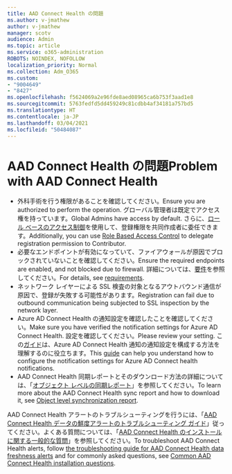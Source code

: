 ```yaml
---
title: AAD Connect Health の問題
ms.author: v-jmathew
author: v-jmathew
manager: scotv
audience: Admin
ms.topic: article
ms.service: o365-administration
ROBOTS: NOINDEX, NOFOLLOW
localization_priority: Normal
ms.collection: Adm_O365
ms.custom:
- "9004649"
- "8427"
ms.openlocfilehash: f5624069a2e96fde8aed08965ca6b753f3aad1e8
ms.sourcegitcommit: 5763fedfd5dd459249c81cdbb4af34181a757bd5
ms.translationtype: HT
ms.contentlocale: ja-JP
ms.lasthandoff: 03/04/2021
ms.locfileid: "50484087"
---
```

# <a name="problem-with-aad-connect-health"></a><span data-ttu-id="061f2-102">AAD Connect Health の問題</span><span class="sxs-lookup"><span data-stu-id="061f2-102">Problem with AAD Connect Health</span></span>

- <span data-ttu-id="061f2-103">外科手術を行う権限があることを確認してください。</span><span class="sxs-lookup"><span data-stu-id="061f2-103">Ensure you are authorized to perform the operation.</span></span> <span data-ttu-id="061f2-104">グローバル管理者は既定でアクセス権を持っています。</span><span class="sxs-lookup"><span data-stu-id="061f2-104">Global Admins have access by default.</span></span> <span data-ttu-id="061f2-105">さらに、[ロール ベースのアクセス制御](https://docs.microsoft.com/azure/active-directory/connect-health/active-directory-aadconnect-health-operations)を使用して、登録権限を共同作成者に委任できます。</span><span class="sxs-lookup"><span data-stu-id="061f2-105">Additionally, you can use [Role Based Access Control](https://docs.microsoft.com/azure/active-directory/connect-health/active-directory-aadconnect-health-operations) to delegate registration permission to Contributor.</span></span>
- <span data-ttu-id="061f2-106">必要なエンドポイントが有効になっていて、ファイアウォールが原因でブロックされていないことを確認してください。</span><span class="sxs-lookup"><span data-stu-id="061f2-106">Ensure the required endpoints are enabled, and not blocked due to firewall.</span></span> <span data-ttu-id="061f2-107">詳細については、[要件](https://docs.microsoft.com/azure/active-directory/hybrid/how-to-connect-health-agent-install)を参照してください。</span><span class="sxs-lookup"><span data-stu-id="061f2-107">For details, see [requirements](https://docs.microsoft.com/azure/active-directory/hybrid/how-to-connect-health-agent-install).</span></span>
- <span data-ttu-id="061f2-108">ネットワーク レイヤーによる SSL 検査の対象となるアウトバウンド通信が原因で、登録が失敗する可能性があります。</span><span class="sxs-lookup"><span data-stu-id="061f2-108">Registration can fail due to outbound communication being subjected to SSL inspection by the network layer.</span></span>
- <span data-ttu-id="061f2-109">Azure AD Connect Health の通知設定を確認したことを確認してください。</span><span class="sxs-lookup"><span data-stu-id="061f2-109">Make sure you have verified the notification settings for Azure AD Connect Health.</span></span> <span data-ttu-id="061f2-110">設定を確認してください。</span><span class="sxs-lookup"><span data-stu-id="061f2-110">Please review your setting.</span></span> <span data-ttu-id="061f2-111">この[ガイド](https://docs.microsoft.com/azure/active-directory/hybrid/how-to-connect-health-operations)は、Azure AD Connect Health 通知の通知設定を構成する方法を理解するのに役立ちます。</span><span class="sxs-lookup"><span data-stu-id="061f2-111">This [guide](https://docs.microsoft.com/azure/active-directory/hybrid/how-to-connect-health-operations) can help you understand how to configure the notification settings for Azure AD Connect health notifications.</span></span>
- <span data-ttu-id="061f2-112">AAD Connect Health 同期レポートとそのダウンロード方法の詳細については、「[オブジェクト レベルの同期レポート](https://docs.microsoft.com/azure/active-directory/hybrid/how-to-connect-health-sync)」を参照してください。</span><span class="sxs-lookup"><span data-stu-id="061f2-112">To learn more about the AAD Connect Health sync report and how to download it, see [Object level synchronization report](https://docs.microsoft.com/azure/active-directory/hybrid/how-to-connect-health-sync).</span></span>

<span data-ttu-id="061f2-113">AAD Connect Health アラートのトラブルシューティングを行うには、「[AAD Connect Health データの鮮度アラートのトラブルシューティング ガイド](https://docs.microsoft.com/azure/active-directory/hybrid/how-to-connect-health-data-freshness)」従ってください。よくある質問については、「[AAD Connect Health のインストールに関する一般的な質問](https://docs.microsoft.com/azure/active-directory/hybrid/reference-connect-health-faq)」を参照してください。</span><span class="sxs-lookup"><span data-stu-id="061f2-113">To troubleshoot AAD Connect Health alerts, follow [the troubleshooting guide for AAD Connect Health data freshness alerts](https://docs.microsoft.com/azure/active-directory/hybrid/how-to-connect-health-data-freshness) and for commonly asked questions, see [Common AAD Connect Health installation questions](https://docs.microsoft.com/azure/active-directory/hybrid/reference-connect-health-faq).</span></span>
